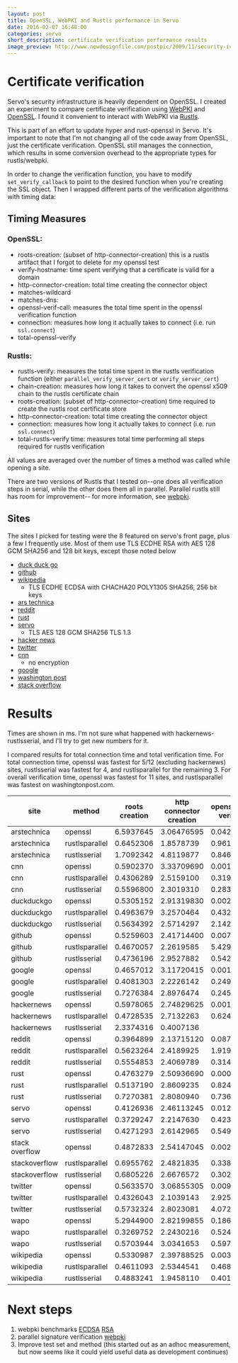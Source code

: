 ```yaml
---
layout: post
title: OpenSSL, WebPKI and Rustls performance in Servo 
date: 2016-02-07 16:48:00
categories: servo
short_description: certificate verification performance results
image_preview: http://www.newdesignfile.com/postpic/2009/11/security-icon_248072.png
---
```


# Certificate verification

Servo's security infrastructure is heavily dependent on OpenSSL. I created an experiment to compare certificate verification using [WebPKI](https://github.com/briansmith/webpki) and [OpenSSL](https://github.com/sfackler/rust-openssl/). I found it convenient to interact with WebPKI via [Rustls](https://github.com/ctz/rustls).

This is part of an effort to update hyper and rust-openssl in Servo. It's important to note that I'm not changing all of the code away from OpenSSL, just the certificate verification. OpenSSL still manages the connection, which results in some conversion overhead to the appropriate types for rustls/webpki.

In order to change the verification function, you have to modify `set_verify_callback` to point to the desired function when you're creating the SSL object. Then I wrapped different parts of the verification algorithms with timing data:

## Timing Measures

### OpenSSL:
* roots-creation: (subset of http-connector-creation) this is a rustls artifact that I forgot to delete for my openssl test
* verify-hostname: time spent verifying that a certificate is valid for a domain
* http-connector-creation: total time creating the connector object
* matches-wildcard
* matches-dns: 
* openssl-verif-call: measures the total time spent in the openssl verification function
* connection:  measures how long it actually takes to connect (i.e. run `ssl.connect`)
* total-openssl-verify

### Rustls:
* rustls-verify: measures the total time spent in the rustls verification function (either `parallel_verify_server_cert` or `verify_server_cert`)
* chain-creation: measures how long it takes to convert the openssl x509 chain to the rustls certificate chain
* roots-creation: (subset of http-connector-creation) time required to create the rustls root certificate store
* http-connector-creation: total time creating the connector object
* connection: measures how long it actually takes to connect (i.e. run `ssl.connect`)
* total-rustls-verify time: measures total time performing all steps required for rustls verification

All values are averaged over the number of times a method was called while opening a site.

There are two versions of Rustls that I tested on--one does all verification steps in serial, while the other does them all in parallel. Parallel rustls still has room for improvement-- for more information, see [webpki](https://github.com/briansmith/webpki/issues/37).

## Sites

The sites I picked for testing were the 8 featured on servo's front page, plus a few I frequently use. Most of them use TLS ECDHE RSA with AES 128 GCM SHA256 and 128 bit keys, except those noted below

* [duck duck go](https://duckduckgo.com)
* [github](https://github.com)
* [wikipedia](https://wikipedia.com)
  * TLS ECDHE ECDSA with CHACHA20 POLY1305 SHA256, 256 bit keys
* [ars technica](https://arstechnica.com/)
* [reddit](https://reddit.com)
* [rust](https://rustlang.org)
* [servo](https://servo.org)
  * TLS AES 128 GCM SHA256 TLS 1.3
* [hacker news](https://news.ycombinator.com/)
* [twitter](https://twitter.com)
* [cnn](https://cnn.com)
  * no encryption
* [google](https://google.co.uk)
* [washington post](https://washingtonpost.com)
* [stack overflow](https://stackoverflow.com)

# Results

Times are shown in ms. I'm not sure what happened with hackernews-rustlsserial, and I'll try to get new numbers for it.

I compared results for total connection time and total verification time. For total connection time, openssl was fastest for 5/12 (excluding hackernews) sites, rustlsserial was fastest for 4, and rustlsparallel for the remaining 3. For overall verification time, openssl was fastest for 11 sites, and rustlsparallel was fastest on washingtonpost.com. 

site | method | roots creation | http connector creation | openssl/rustls verify call | total connection time | total verification time
--------------------|--------|-------|------|------|-------|------
arstechnica | openssl | 6.5937645 | 3.06476595 | 0.04212679 | 7.63642713 | 0.11863110
arstechnica | rustlsparallel | 0.6452306 | 1.8578739 | 0.9613585 | 10.6051663 | 0.9679321
arstechnica | rustlsserial | 1.7092342 | 4.8119877 | 0.8465297 | 17.3814024 | 0.8523814
cnn | openssl | 0.5902370 | 3.33709690 | 0.00156567 | 5.87286853 | 0.00410566
cnn | rustlsparallel | 0.4306289 | 2.5159100 | 0.3190672 | 9.7441715 | 0.3259468
cnn | rustlsserial | 0.5596800 | 2.3019310 | 0.2837703 | 6.2241893 | 0.2915407
duckduckgo | openssl | 0.5305152 | 2.91319830 | 0.00221078 | 7.69686665 | 0.00550160
duckduckgo | rustlsparallel | 0.4963679 | 3.2570464 | 0.4329721 | 6.4144129 | 0.4383328
duckduckgo | rustlsserial | 0.5634392 | 2.5714297 | 2.1426261 | 5.4416704 | 0.2206577
github | openssl | 0.5259603 | 2.41714400 | 0.00726623 | 10.90148742 | 0.01794724
github | rustlsparallel | 0.4670057 | 2.2619585 | 5.4297168 | 14.1635926 | 5.4348146
github | rustlsserial | 0.4736196 | 2.9527882 | 0.5425635 | 20.3668883 | 0.5584827
google | openssl | 0.4657012 | 3.11720415 | 0.00158668 | 5.99938325 | 0.00500675
google | rustlsparallel | 0.4081303 | 2.2226142 | 0.2490465 | 4.9481365 | 0.2554819
google | rustlsserial | 0.7276384 | 2.8976474 | 0.2454053 | 4.8469683 | 0.2522257
hackernews | openssl | 0.5978065 | 2.74829625 | 0.00170511 | 4.20313573 | 0.00576318
hackernews | rustlsparallel | 0.4728535 | 2.7132263 | 0.6241498 | 4.1972928 | 0.6394845
hackernews | rustlsserial | 2.3374316 | 0.4007136 |  |  | |
reddit | openssl | 0.3964899 | 2.13715120 | 0.08706821 | 7.40169574 | 0.21397945
reddit | rustlsparallel | 0.5623264 | 2.4189925 | 1.9196810 | 7.1750911 | 1.9263490
reddit | rustlsserial | 0.5554853 | 2.4069789 | 0.3140017 | 5.6085587 | 0.3186888
rust | openssl | 0.4763279 | 2.50936690 | 0.00071792 | 5.00488759 | 0.00246496
rust | rustlsparallel | 0.5137190 | 2.8609235 | 0.8248997 | 6.2613387 | 0.8308361
rust | rustlsserial | 0.7270381 | 2.8080940 | 0.7364159 | 5.9658525 | 0.7529244
servo | openssl | 0.4126936 | 2.46113245 | 0.01265213 | 3.54343740 | 0.04969500
servo | rustlsparallel | 0.3729247 | 2.2147630 | 0.4230856 | 4.2786723 | 0.4297226
servo | rustlsserial | 0.4271293 | 2.6142965 | 0.5498572 | 5.1212375 | 0.5624017
stack overflow | openssl | 0.4872833 | 2.54147045 | 0.00214393 | 6.69359618 | 0.00602048
stackoverflow | rustlsparallel | 0.6955762 | 2.4821835 | 0.3383331 | 4.6982153 | 0.3459493
stackoverflow | rustlsserial | 0.6805226 | 2.6676572 | 0.3023453 | 5.4262767 | 0.3090781
twitter | openssl | 0.5633570 | 3.06855305 | 0.00996953 | 25.13172682 | 0.02554954
twitter | rustlsparallel | 0.4326043 | 2.1039143 | 2.9250449 | 16.1298042 | 2.9300035
twitter | rustlsserial | 0.5732324 | 2.8023081 | 4.0729707 | 14.1060498 | 4.0807530
wapo | openssl | 5.2944900 | 2.82199855 | 0.18614084 | 8.39432315 | 0.63647240
wapo | rustlsparallel | 0.3269752 | 2.2430216 | 0.5247874 | 6.2113378 | 0.5317807
wapo | rustlsserial | 0.5703944 | 3.0341653 | 0.5972499 | 7.0022414 | 0.6031256
wikipedia | openssl | 0.5330987 | 2.39788525 | 0.00302343 | 5.13799420 | 0.00806534
wikipedia | rustlsparallel | 0.4611093 | 2.5344541 | 0.4680453 | 4.9266177 | 0.4759743
wikipedia | rustlsserial | 0.4883241 | 1.9458110 | 0.4012761 | 4.9726309 | 0.4095681

# Next steps

1. webpki benchmarks [ECDSA](https://github.com/briansmith/crypto-bench/issues/25) [RSA](https://github.com/briansmith/crypto-bench/issues/24)
2. parallel signature verification [webpki](https://github.com/briansmith/webpki/issues/37)
3. Improve test set and method (this started out as an adhoc measurement, but now seems like it could yield useful data as development continues)


